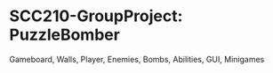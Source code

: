 # SCC210-GroupProject: PuzzleBomber

Gameboard,
Walls,
Player,
Enemies,
Bombs,
Abilities,
GUI,
Minigames
